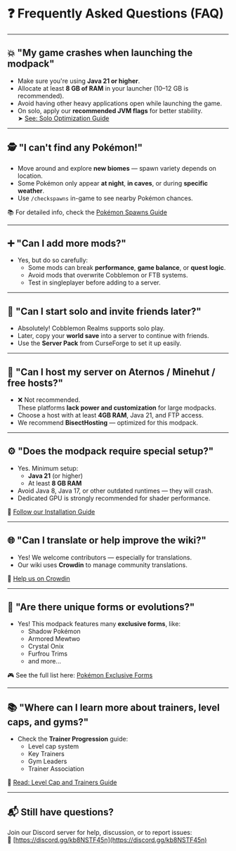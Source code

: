 # ❓ Frequently Asked Questions (FAQ)

---

## 💥 "My game crashes when launching the modpack"

- Make sure you're using **Java 21 or higher**.
- Allocate at least **8 GB of RAM** in your launcher (10–12 GB is recommended).
- Avoid having other heavy applications open while launching the game.
- On solo, apply our **recommended JVM flags** for better stability.  
  ➤ [See: Solo Optimization Guide](../settings/solo-performance.md)

---

## 🕵️ "I can't find any Pokémon!"

- Move around and explore **new biomes** — spawn variety depends on location.
- Some Pokémon only appear **at night**, **in caves**, or during **specific weather**.
- Use `/checkspawns` in-game to see nearby Pokémon chances.

📚 For detailed info, check the [Pokémon Spawns Guide](../gameplay/pokemon-and-spawns.md)

---

## ➕ "Can I add more mods?"

- Yes, but do so carefully:
  - Some mods can break **performance**, **game balance**, or **quest logic**.
  - Avoid mods that overwrite Cobblemon or FTB systems.
  - Test in singleplayer before adding to a server.

---

## 👥 "Can I start solo and invite friends later?"

- Absolutely! Cobblemon Realms supports solo play.
- Later, copy your **world save** into a server to continue with friends.
- Use the **Server Pack** from CurseForge to set it up easily.

---

## 🧃 "Can I host my server on Aternos / Minehut / free hosts?"

- ❌ Not recommended.  
  These platforms **lack power and customization** for large modpacks.
- Choose a host with at least **4GB RAM**, Java 21, and FTP access.
- We recommend **BisectHosting** — optimized for this modpack.

---

## ⚙️ "Does the modpack require special setup?"

- Yes. Minimum setup:
  - **Java 21** (or higher)
  - At least **8 GB RAM**
- Avoid Java 8, Java 17, or other outdated runtimes — they will crash.
- Dedicated GPU is strongly recommended for shader performance.

📌 [Follow our Installation Guide](../getting-started/installation.md)

---

## 🌐 "Can I translate or help improve the wiki?"

- Yes! We welcome contributors — especially for translations.
- Our wiki uses **Crowdin** to manage community translations.

🔗 [Help us on Crowdin](https://crowdin.com/project/cobblemon-realms-wiki)

---

## 🧩 "Are there unique forms or evolutions?"

- Yes! This modpack features many **exclusive forms**, like:
  - Shadow Pokémon
  - Armored Mewtwo
  - Crystal Onix
  - Furfrou Trims
  - and more...

🎮 See the full list here: [Pokémon Exclusive Forms](../pokemons-exclusives/mewtwo-exclusive-forms.md)

---

## 📚 "Where can I learn more about trainers, level caps, and gyms?"

- Check the **Trainer Progression** guide:
  - Level cap system
  - Key Trainers
  - Gym Leaders
  - Trainer Association

📘 [Read: Level Cap and Trainers Guide](../gameplay/pokemons-guides/levelcap-and-trainers.md)

---

## 📬 Still have questions?

Join our Discord server for help, discussion, or to report issues:  
🔗 [https://discord.gg/kb8NSTF45n](https://discord.gg/kb8NSTF45n)
